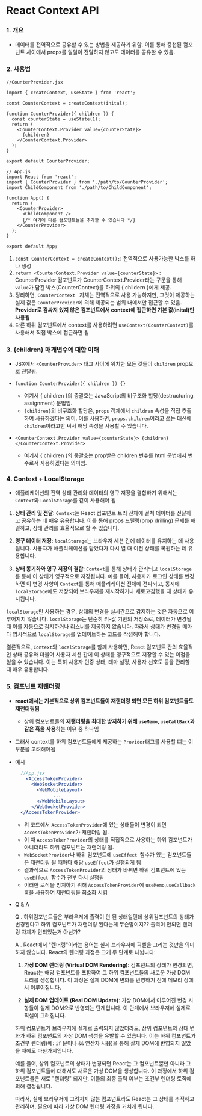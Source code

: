 # React Context API

### 1. 개요

- 데이터를 전역적으로 공유할 수 있는 방법을 제공하기 위함. 이를 통해 중첩된 컴포넌트 사이에서 props를 일일이 전달하지 않고도 데이터를 공유할 수 있음.

### 2. 사용법

```react
//CounterProvider.jsx

import { createContext, useState } from 'react';

const CounterContext = createContext(inital);

function CounterProvider({ children }) {
  const counterState = useState(1);
  return (
    <CounterContext.Provider value={counterState}>
      {children}
    </CounterContext.Provider>
  );
}

export default CounterProvider;

```

```react
// App.js
import React from 'react';
import { CounterProvider } from './path/to/CounterProvider';
import ChildComponent from './path/to/ChildComponent';

function App() {
  return (
    <CounterProvider>
      <ChildComponent />
      {/* 여기에 다른 컴포넌트들을 추가할 수 있습니다 */}
    </CounterProvider>
  );
}

export default App;
```



1. `const CounterContext = createContext();`: 전역적으로 사용가능한 박스를 하나 생성
2. `return <CounterContext.Provider value={counterState}>` : CounterProvider 컴포넌트가 CounterContext.Provider라는 구문을 통해 `value`가 담긴 박스(CounterContext)를 하위의 { childern }에게 제공.
3. 정리하면, `CounterContext ` 자체는 전역적으로 사용 가능하지만, 그것이 제공하는 실제 값은 `CounterProvider`에 의해 제공되는 범위 내에서만 접근할 수 있음. **Provider로 감싸져 있지 않은 컴포넌트에서 context에 접근하면 기본 값(inital)만 사용됨**
4. 다른 하위 컴포넌트에서 context를 사용하려면 `useContext(CounterContext)`를 사용해서 직접 박스에 접근하면 됨

### 3. {children} 매개변수에 대한 이해

- JSX에서 `<CounterProvider>` 태그 사이에 위치한 모든 것들이 `children` prop으로 전달됨. 
- `function CounterProvider({ children }) {}` 
  -  여기서 { children }의 중괄호는 JavaScript의 비구조화 할당(destructuring assignment) 문법임. 
  - `{children}`의 비구조화 할당은, `props` 객체에서 `children` 속성을 직접 추출하여 사용하겠다는 의미. 이를 사용하면, `props.children`이라고 쓰는 대신에 `children`이라고만 써서 해당 속성을 사용할 수 있습니다.

- `<CounterContext.Provider value={counterState}>
        {children}
      </CounterContext.Provider>`
  - 여기서 { children }의 중괄호는 prop받은 children 변수를 html 문법에서 변수로서 사용하겠다는 의미임.



### 4. Context + LocalStorage

-  애플리케이션의 전역 상태 관리와 데이터의 영구 저장을 결합하기 위해서는 `Context`와 `LocalStorage`를 같이 사용해야 됨

  1. **상태 관리 및 전달**: `Context`는 React 컴포넌트 트리 전체에 걸쳐 데이터를 전달하고 공유하는 데 매우 유용합니다. 이를 통해 props 드릴링(prop drilling) 문제를 해결하고, 상태 관리를 효율적으로 할 수 있습니다.

  2. **영구 데이터 저장**: `localStorage`는 브라우저 세션 간에 데이터를 유지하는 데 사용됩니다. 사용자가 애플리케이션을 닫았다가 다시 열 때 이전 상태를 복원하는 데 유용합니다.

  3. **상태 동기화와 영구 저장의 결합**: `Context`를 통해 상태가 관리되고 `localStorage`를 통해 이 상태가 영구적으로 저장됩니다. 예를 들어, 사용자가 로그인 상태를 변경하면 이 변경 사항이 `Context`를 통해 애플리케이션 전체에 전파되고, 동시에 `localStorage`에도 저장되어 브라우저를 재시작하거나 새로고침했을 때 상태가 유지됩니다.

  `localStorage`만 사용하는 경우, 상태의 변경을 실시간으로 감지하는 것은 자동으로 이루어지지 않습니다. `localStorage`는 단순히 키-값 기반의 저장소로, 데이터가 변경될 때 이를 자동으로 감지하거나 리스너를 제공하지 않습니다. 따라서 상태가 변경될 때마다 명시적으로 `localStorage`를 업데이트하는 코드를 작성해야 합니다.

  결론적으로, `Context`와 `localStorage`를 함께 사용하면, React 컴포넌트 간의 효율적인 상태 공유와 더불어 사용자 세션 간에 이 상태를 영구적으로 저장할 수 있는 이점을 얻을 수 있습니다. 이는 특히 사용자 인증 상태, 테마 설정, 사용자 선호도 등을 관리할 때 매우 유용합니다.



### 5. 컴포넌트 재랜더링

- **react에서는 기본적으로 상위 컴포넌트들이 재랜더링 되면 모든 하위 컴포넌트들도 재랜더링됨**
  - 상위 컴포넌트들의 **재랜더링을 최대한 방지하기 위해 `useMemo`, `useCallBack`과 같은 훅을 사용**하는 이유 중 하나임
- 그래서 context를 하위 컴포넌트들에게 제공하는 `Provider`태그를 사용할 떄는 이 부분을 고려해야됨

- 예시

  ```jsx
    //App.jsx
      <AccessTokenProvider>
        <WebSocketProvider>
          <WebMobileLayout>
                ...
          </WebMobileLayout>
        </WebSocketProvider>
  	</AccessTokenProvider>
  ```

  - 위 코드에서 `AccessTokenProvider`에 있는 상태들이 변경이 되면 `AccessTokenProvider`가 재랜더링 됨.
  - 이 때 `AccessTokenProvider`의 상태를 직접적으로 사용하는 하위 컴포넌트가 아니더라도 하위 컴포넌트는 재랜더링 됨. 
  - `WebSocketProvider`나 하위 컴포넌트에 `useEffect `함수가 있는 컴포넌트들은 재랜더링 될 때마다 해당 `useEffect`가 실행되게 됨
  - 결과적으로  `AccessTokenProvider`의 상태가 바뀌면 하위 컴포넌트에 있는 `useEffect `함수가 전부 다시 실행됨
  - 이러한 로직을 방지하기 위해 `AccessTokenProvider`에 `useMemo`,`useCallback` 훅을 사용하여 재랜더링을 최소화 시킴
  
- Q & A

  Q . 하위컴포넌트들은 부라우저에 출력이 안 된 상태일텐데 상위컴포넌트의 상태가 변경된다고 하위 컴포넌트가 재랜더링 된다는게 무슨말이지?? 출력이 안되면 랜더링 자체가 안되있는거 아닌가?

  A . React에서 "렌더링"이라는 용어는 실제 브라우저에 픽셀을 그리는 것만을 의미하지 않습니다. React의 렌더링 과정은 크게 두 단계로 나뉩니다:

  1. **가상 DOM 렌더링 (Virtual DOM Rendering)**: 컴포넌트의 상태가 변경되면, React는 해당 컴포넌트를 포함하여 그 하위 컴포넌트들의 새로운 가상 DOM 트리를 생성합니다. 이 과정은 실제 DOM에 변화를 반영하기 전에 메모리 상에서 이루어집니다.

  2. **실제 DOM 업데이트 (Real DOM Update)**: 가상 DOM에서 이루어진 변경 사항들이 실제 DOM으로 반영되는 단계입니다. 이 단계에서 브라우저에 실제로 픽셀이 그려집니다.

  하위 컴포넌트가 브라우저에 실제로 출력되지 않았더라도, 상위 컴포넌트의 상태 변화가 하위 컴포넌트의 가상 DOM 생성을 유발할 수 있습니다. 이는 하위 컴포넌트가 조건부 렌더링(예: `if` 문이나 `&&` 연산자 사용)을 통해 실제 DOM에 반영되지 않았을 때에도 마찬가지입니다.

  예를 들어, 상위 컴포넌트의 상태가 변경되면 React는 그 컴포넌트뿐만 아니라 그 하위 컴포넌트들에 대해서도 새로운 가상 DOM을 생성합니다. 이 과정에서 하위 컴포넌트들은 새로 "렌더링" 되지만, 이들의 최종 출력 여부는 조건부 렌더링 로직에 의해 결정됩니다.

  따라서, 실제 브라우저에 그려지지 않는 컴포넌트라도 React는 그 상태를 추적하고 관리하며, 필요에 따라 가상 DOM 렌더링 과정을 거치게 됩니다.